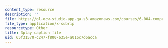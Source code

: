 ```yaml
---
content_type: resource
description: ''
file: https://ol-ocw-studio-app-qa.s3.amazonaws.com/courses/6-004-computation-structures-spring-2017/65f31570c247f800635ea016c7d6acca_4fTOrb1yBFU.srt
file_type: application/x-subrip
resourcetype: Other
title: 3play caption file
uid: 65f31570-c247-f800-635e-a016c7d6acca
---
```

